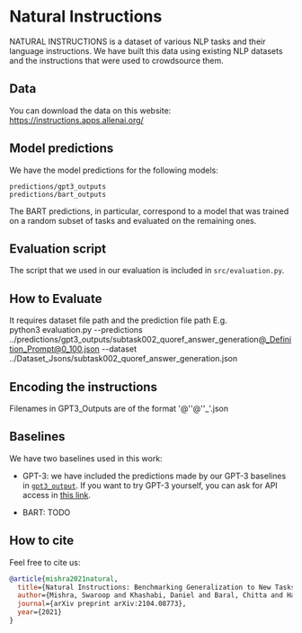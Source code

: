 # Natural Instructions 

NATURAL INSTRUCTIONS is a dataset of various NLP tasks and their language instructions. 
We have built this data using existing NLP datasets and the instructions that were used to crowdsource them. 

## Data 
You can download the data on this website: https://instructions.apps.allenai.org/ 

## Model predictions 
We have the model predictions for the following models: 
```
predictions/gpt3_outputs
predictions/bart_outputs 
```
The BART predictions, in particular, correspond to a model that was trained on a random subset of tasks and evaluated on the remaining ones. 

## Evaluation script 
The script that we used in our evaluation is included in `src/evaluation.py`. 

## How to Evaluate
It requires dataset file path and the prediction file path
E.g.  
python3 evaluation.py --predictions ../predictions/gpt3_outputs/subtask002_quoref_answer_generation@_Definition_Prompt@0_100.json --dataset ../Dataset_Jsons/subtask002_quoref_answer_generation.json

## Encoding the instructions 
Filenames in GPT3_Outputs are of the format <taskname>'@'<instruction encoding>'@'<number of examples>'_'<number of instances>.json 


## Baselines 
We have two baselines used in this work:

- GPT-3: we have included the predictions made by our GPT-3 baselines in [`gpt3_output`](gpt3_output). 
If you want to try GPT-3 yourself, you can ask for API access in [this link](https://openai.com/blog/openai-api/). 

- BART: TODO 


## How to cite
Feel free to cite us: 
```bibtex
@article{mishra2021natural,
  title={Natural Instructions: Benchmarking Generalization to New Tasks from Natural Language Instructions},
  author={Mishra, Swaroop and Khashabi, Daniel and Baral, Chitta and Hajishirzi, Hannaneh},
  journal={arXiv preprint arXiv:2104.08773},
  year={2021}
}
```
